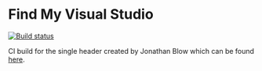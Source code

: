 # Find My Visual Studio
[![Build status](https://ci.appveyor.com/api/projects/status/abc5ovnxahbdm7j0?svg=true)](https://ci.appveyor.com/project/josh33901/find-my-visual-studio)

CI build for the single header created by Jonathan Blow which can be found [here](https://gist.github.com/Kalinovcic/b4d9cc55a37f929cb62320763e8fbb47).
